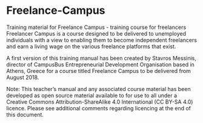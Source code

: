 # Freelance-Campus
Training material for Freelance Campus - training course for freelancers
Freelancer Campus is a course designed to be delivered to unemployed individuals with a view to enabling them to become independent freelancers and earn a living wage on the various freelance platforms that exist. 

A first version of this training manual has been created by Stavros Messinis, director of CampusBus Entrepreneurial Development Organisation based in Athens, Greece for a course titled Freelance Campus to be delivered from August 2018.

Note: This teacher’s manual and any associated course material has been developed as open source material available to for use to all under a Creative Commons Attribution-ShareAlike 4.0 International (CC BY-SA 4.0) licence. 
Please see additional comments regarding licencing at the end of this document.


